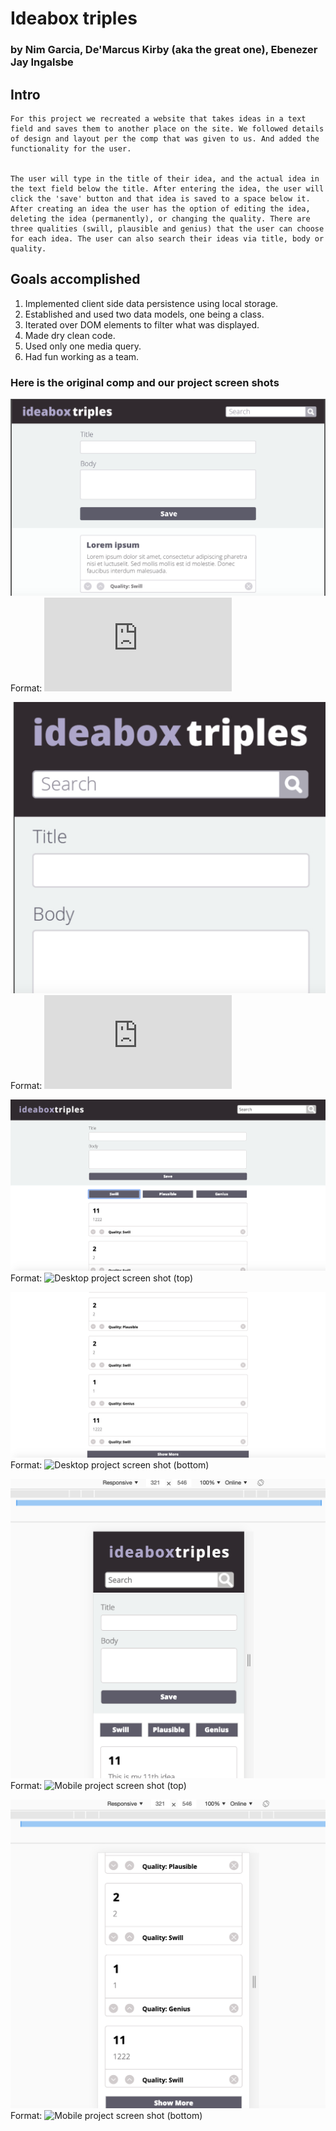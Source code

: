 # Ideabox triples
### by Nim Garcia, De'Marcus Kirby (aka the great one), Ebenezer Jay Ingalsbe
## Intro

	For this project we recreated a website that takes ideas in a text field and saves them to another place on the site. We followed details of design and layout per the comp that was given to us. And added the functionality for the user.


	The user will type in the title of their idea, and the actual idea in the text field below the title. After entering the idea, the user will click the 'save' button and that idea is saved to a space below it. After creating an idea the user has the option of editing the idea, deleting the idea (permanently), or changing the quality. There are three qualities (swill, plausible and genius) that the user can choose for each idea. The user can also search their ideas via title, body or quality.

## Goals accomplished

1.	Implemented client side data persistence using local storage.
2.	Established and used two data models, one being a class.
3.	Iterated over DOM elements to filter what was displayed.
4.	Made dry clean code.
5.	Used only one media query.
6.	Had fun working as a team.

### Here is the original comp and our project screen shots

![Screen shot for comp](images/compScreenShotDeskTop.png)
Format: ![Desktop comp screen shot](http://frontend.turing.io/projects/ideabox-triples.html)

![Screen shot for comp](images/compScreenShotMobile.png)
Format: ![Mobile comp screen shot](http://frontend.turing.io/projects/ideabox-triples.html)

![Screen shot for project](images/IdeaBoxScreenShotTop.png)
Format: ![Desktop project screen shot (top)]()

![Screen shot for project](images/IdeaBoxScreenShotBottom.png)
Format: ![Desktop project screen shot (bottom)]()

![Mobile screen shot](images/IdeaBoxScreenShotMobileTop.png)
Format: ![Mobile project screen shot (top)]()

![Mobile screen shot](images/IdeaBoxScreenShotMobileBottom.png)
Format: ![Mobile project screen shot (bottom)]()
